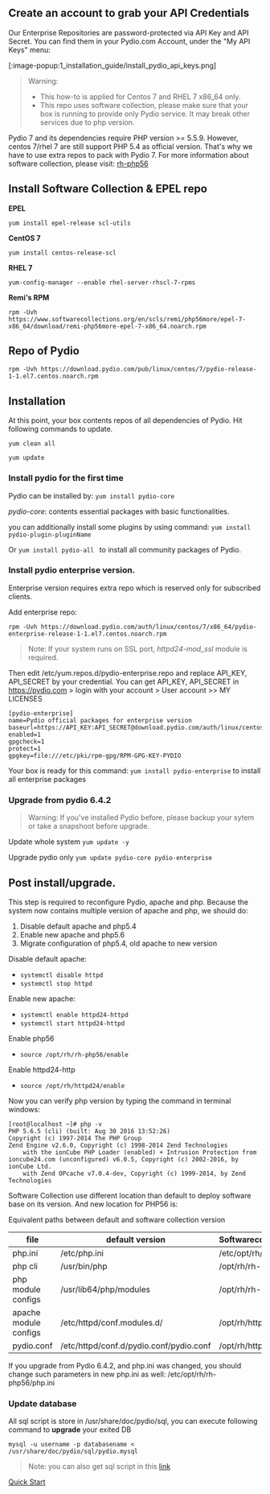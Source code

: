 ## Create an account to grab your API Credentials

Our Enterprise Repositories are password-protected via API Key and API Secret. You can find them in your Pydio.com Account, under the "My API Keys" menu:

[:image-popup:1_installation_guide/install_pydio_api_keys.png]


> Warning:
> - This how-to is applied for Centos 7 and RHEL 7 x86_64 only.
> - This repo uses software collection, please make sure that your box is running to provide only Pydio service. It may break other services due to php version.

Pydio 7 and its dependencies require PHP version >= 5.5.9. However, centos 7/rhel 7 are still support PHP 5.4 as official version. That's why we have to use extra repos to pack with Pydio 7. For more information about software collection, please visit: [rh-php56](https://www.softwarecollections.org/en/scls/rhscl/rh-php56/)

## Install Software Collection & EPEL repo

**EPEL**

`yum install epel-release scl-utils`

**CentOS 7** 

`yum install centos-release-scl`

**RHEL 7**

`yum-config-manager --enable rhel-server-rhscl-7-rpms`

**Remi's RPM**

`rpm -Uvh https://www.softwarecollections.org/en/scls/remi/php56more/epel-7-x86_64/download/remi-php56more-epel-7-x86_64.noarch.rpm `

## Repo of Pydio

`rpm -Uvh https://download.pydio.com/pub/linux/centos/7/pydio-release-1-1.el7.centos.noarch.rpm`

## Installation

At this point, your box contents repos of all dependencies of Pydio. Hit following commands to update.

`yum clean all`

`yum update`

### Install pydio for the first time

Pydio can be installed by: `yum install pydio-core`

*pydio-core*: contents essential packages with basic functionalities.

you can additionally install some plugins by using command: `yum install pydio-plugin-pluginName`

Or `yum install pydio-all ` to install all community packages of Pydio.

### Install pydio enterprise version.

Enterprise version requires extra repo which is reserved only for subscribed clients.

Add enterprise repo:

`rpm -Uvh https://download.pydio.com/auth/linux/centos/7/x86_64/pydio-enterprise-release-1-1.el7.centos.noarch.rpm`

> Note: If your system runs on SSL port, *httpd24-mod_ssl* module is required.

Then edit /etc/yum.repos.d/pydio-enterprise.repo and replace API_KEY, API_SECRET by your credential.
You can get API_KEY, API_SECRET in https://pydio.com > login with your account > User account >> MY LICENSES

    [pydio-enterprise]
    name=Pydio official packages for enterprise version
    baseurl=https://API_KEY:API_SECRET@download.pydio.com/auth/linux/centos/7/x86_64
    enabled=1
    gpgcheck=1
    protect=1
    gpgkey=file:///etc/pki/rpm-gpg/RPM-GPG-KEY-PYDIO

Your box is ready for this command: `yum install pydio-enterprise` to install all enterprise packages

### Upgrade from pydio 6.4.2

> Warning: If you've installed Pydio before, please backup your sytem or take a snapshoot before upgrade.

Update whole system
`yum update -y`

Upgrade pydio only
`yum update pydio-core pydio-enterprise`

## Post install/upgrade.

This step is required to reconfigure Pydio, apache and php. Because the system now contains multiple version of apache and php, we should
do:

1. Disable default apache and php5.4
2. Enable new apache and php5.6
3. Migrate configuration of php5.4, old apache to new version

Disable default apache:

- `systemctl disable httpd`
- `systemctl stop httpd`

Enable new apache:

- `systemctl enable httpd24-httpd`
- `systemctl start httpd24-httpd`

Enable php56

- `source /opt/rh/rh-php56/enable`

Enable httpd24-http

- `source /opt/rh/httpd24/enable`

Now you can verify php version by typing the command in terminal windows:

    [root@localhost ~]# php -v
    PHP 5.6.5 (cli) (built: Aug 30 2016 13:52:26)
    Copyright (c) 1997-2014 The PHP Group
    Zend Engine v2.6.0, Copyright (c) 1998-2014 Zend Technologies
        with the ionCube PHP Loader (enabled) + Intrusion Protection from ioncube24.com (unconfigured) v6.0.5, Copyright (c) 2002-2016, by ionCube Ltd.
        with Zend OPcache v7.0.4-dev, Copyright (c) 1999-2014, by Zend Technologies

Software Collection use different location than default to deploy software base on its version. And new location for PHP56 is:

Equivalent paths between default and software collection version


|file| default version   |      Softwarecollection version      |
|-|----------|:-------------|
|php.ini| /etc/php.ini |  /etc/opt/rh/rh-php56/php.ini |
|php cli| /usr/bin/php |    /opt/rh/rh-php56/root/usr/bin/php   |
|php module configs| /usr/lib64/php/modules | /opt/rh/rh-php56/root/usr/lib64/php/modules |
|apache module configs| /etc/httpd/conf.modules.d/ | /opt/rh/httpd24/root/etc/httpd/conf.modules.d/ |
|pydio.conf| /etc/httpd/conf.d/pydio.conf/pydio.conf | /opt/rh/httpd24/root/etc/httpd/conf.d/pydio.conf/pydio.conf |


If you upgrade from Pydio 6.4.2, and php.ini was changed, you should change such parameters in new php.ini as well: /etc/opt/rh/rh-php56/php.ini



### Update database

All sql script is store in /usr/share/doc/pydio/sql, you can execute following command to **upgrade** your exited DB

`mysql -u username -p databasename < /usr/share/doc/pydio/sql/pydio.mysql`

> Note: you can also get sql script in this [link](https://github.com/pydio/pydio-core/blob/develop/dist/php/7.0.0.mysql)


[Quick Start](http://pydio.com/en/docs/v7-enterprise/quick-start)


